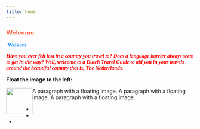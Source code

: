 ```yaml
---
title: home
---
```


<h3 style="color:Tomato;"><b>Welcome</b></h3>

<p style="color:DodgerBlue;font-family:tahoma"><b>'Welkom'</b></p>
<p><font face = "tahoma" color = "#FF0000"><b><i>Have you ever felt lost in a country you travel to? Does a language barrier always seem to get in the way? Well, welcome to a Dutch Travel Guide to aid you in your travels around the beautiful country that is, The Netherlands.</i></b>
         </font>
      </p>

<div class="row">
<div class ="col-sm-4">
<p><strong>Float the image to the left:</strong></p>
<p>
<img src="https://upload.wikimedia.org/wikipedia/commons/2/20/Flag_of_the_Netherlands.svg" style="float:left;width:70px;height:70px;">
A paragraph with a floating image. A paragraph with a floating image. A paragraph with a floating image.  
</p>
         
<ul>
<li></li>
<li></li>
<li></li>
</ul>

